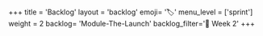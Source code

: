 +++
title = 'Backlog'
layout = 'backlog'
emoji= '🏷️'
menu_level = ['sprint']
weight = 2
backlog= 'Module-The-Launch'
backlog_filter='📅 Week 2'
+++
